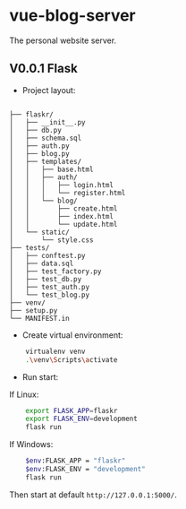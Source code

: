 # vue-blog-server

The personal website server.

## V0.0.1 Flask

* Project layout: 

```

├── flaskr/
│   ├── __init__.py
│   ├── db.py
│   ├── schema.sql
│   ├── auth.py
│   ├── blog.py
│   ├── templates/
│   │   ├── base.html
│   │   ├── auth/
│   │   │   ├── login.html
│   │   │   └── register.html
│   │   └── blog/
│   │       ├── create.html
│   │       ├── index.html
│   │       └── update.html
│   └── static/
│       └── style.css
├── tests/
│   ├── conftest.py
│   ├── data.sql
│   ├── test_factory.py
│   ├── test_db.py
│   ├── test_auth.py
│   └── test_blog.py
├── venv/
├── setup.py
└── MANIFEST.in

```

* Create virtual environment:

```sh
    virtualenv venv
    .\venv\Scripts\activate
```

* Run start: 

If Linux:

```sh
    export FLASK_APP=flaskr
    export FLASK_ENV=development
    flask run
```

If Windows:

```sh
    $env:FLASK_APP = "flaskr"
    $env:FLASK_ENV = "development"
    flask run
```

Then start at default `http://127.0.0.1:5000/`.